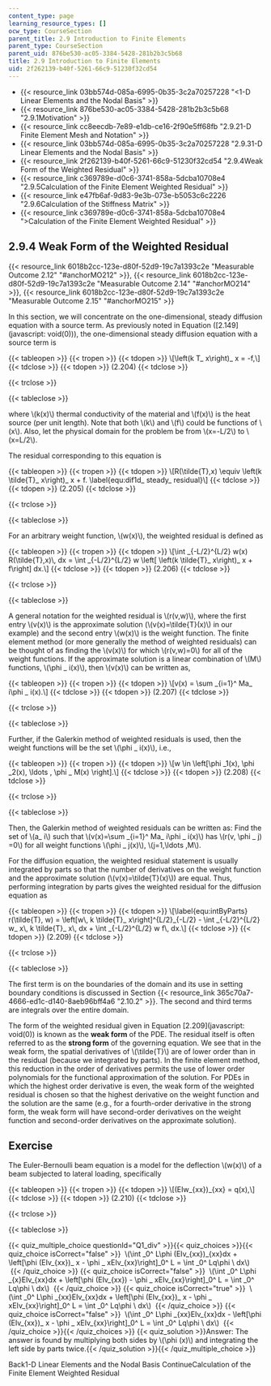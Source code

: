 ```yaml
---
content_type: page
learning_resource_types: []
ocw_type: CourseSection
parent_title: 2.9 Introduction to Finite Elements
parent_type: CourseSection
parent_uid: 876be530-ac05-3384-5428-281b2b3c5b68
title: 2.9 Introduction to Finite Elements
uid: 2f262139-b40f-5261-66c9-51230f32cd54
---
```


*   {{< resource_link 03bb574d-085a-6995-0b35-3c2a70257228 "\<1-D Linear Elements and the Nodal Basis" >}}
*   {{< resource_link 876be530-ac05-3384-5428-281b2b3c5b68 "2.9.1Motivation" >}}
*   {{< resource_link cc8eecdb-7e89-e1db-ce16-2f90e5ff68fb "2.9.21-D Finite Element Mesh and Notation" >}}
*   {{< resource_link 03bb574d-085a-6995-0b35-3c2a70257228 "2.9.31-D Linear Elements and the Nodal Basis" >}}
*   {{< resource_link 2f262139-b40f-5261-66c9-51230f32cd54 "2.9.4Weak Form of the Weighted Residual" >}}
*   {{< resource_link c369789e-d0c6-3741-858a-5dcba10708e4 "2.9.5Calculation of the Finite Element Weighted Residual" >}}
*   {{< resource_link e47fb6af-9d83-9e3b-073e-b5053c6c2226 "2.9.6Calculation of the Stiffness Matrix" >}}
*   {{< resource_link c369789e-d0c6-3741-858a-5dcba10708e4 "\>Calculation of the Finite Element Weighted Residual" >}}

2.9.4 Weak Form of the Weighted Residual
----------------------------------------

{{< resource_link 6018b2cc-123e-d80f-52d9-19c7a1393c2e "Measurable Outcome 2.12" "#anchorMO212" >}}, {{< resource_link 6018b2cc-123e-d80f-52d9-19c7a1393c2e "Measurable Outcome 2.14" "#anchorMO214" >}}, {{< resource_link 6018b2cc-123e-d80f-52d9-19c7a1393c2e "Measurable Outcome 2.15" "#anchorMO215" >}}

In this section, we will concentrate on the one-dimensional, steady diffusion equation with a source term. As previously noted in Equation ([2.149](javascript: void(0))), the one-dimensional steady diffusion equation with a source term is

{{< tableopen >}}
{{< tropen >}}
{{< tdopen >}}
\\\[\\left(k T\_ x\\right)\_ x = -f,\\\]
{{< tdclose >}}
{{< tdopen >}}
(2.204)
{{< tdclose >}}

{{< trclose >}}

{{< tableclose >}}

where \\(k(x)\\) thermal conductivity of the material and \\(f(x)\\) is the heat source (per unit length). Note that both \\(k\\) and \\(f\\) could be functions of \\(x\\). Also, let the physical domain for the problem be from \\(x=-L/2\\) to \\(x=L/2\\).

The residual corresponding to this equation is

{{< tableopen >}}
{{< tropen >}}
{{< tdopen >}}
\\\[R(\\tilde{T},x) \\equiv \\left(k \\tilde{T}\_ x\\right)\_ x + f. \\label{equ:dif1d\_ steady\_ residual}\\\]
{{< tdclose >}}
{{< tdopen >}}
(2.205)
{{< tdclose >}}

{{< trclose >}}

{{< tableclose >}}

For an arbitrary weight function, \\(w(x)\\), the weighted residual is defined as

{{< tableopen >}}
{{< tropen >}}
{{< tdopen >}}
\\\[\\int \_{-L/2}^{L/2} w(x) R(\\tilde{T},x)\\, dx = \\int \_{-L/2}^{L/2} w \\left\[ \\left(k \\tilde{T}\_ x\\right)\_ x + f\\right\] dx.\\\]
{{< tdclose >}}
{{< tdopen >}}
(2.206)
{{< tdclose >}}

{{< trclose >}}

{{< tableclose >}}

A general notation for the weighted residual is \\(r(v,w)\\), where the first entry \\(v(x)\\) is the approximate solution (\\(v(x)=\\tilde{T}(x)\\) in our example) and the second entry \\(w(x)\\) is the weight function. The finite element method (or more generally the method of weighted residuals) can be thought of as finding the \\(v(x)\\) for which \\(r(v,w)=0\\) for all of the weight functions. If the approximate solution is a linear combination of \\(M\\) functions, \\(\\phi \_ i(x)\\), then \\(v(x)\\) can be written as,

{{< tableopen >}}
{{< tropen >}}
{{< tdopen >}}
\\\[v(x) = \\sum \_{i=1}^ Ma\_ i\\phi \_ i(x).\\\]
{{< tdclose >}}
{{< tdopen >}}
(2.207)
{{< tdclose >}}

{{< trclose >}}

{{< tableclose >}}

Further, if the Galerkin method of weighted residuals is used, then the weight functions will be the set \\(\\phi \_ i(x)\\), i.e.,

{{< tableopen >}}
{{< tropen >}}
{{< tdopen >}}
\\\[w \\in \\left\[\\phi \_1(x), \\phi \_2(x), \\ldots , \\phi \_ M(x) \\right\].\\\]
{{< tdclose >}}
{{< tdopen >}}
(2.208)
{{< tdclose >}}

{{< trclose >}}

{{< tableclose >}}

Then, the Galerkin method of weighted residuals can be written as: Find the set of \\(a\_ i\\) such that \\(v(x)=\\sum \_{i=1}^ Ma\_ i\\phi \_ i(x)\\) has \\(r(v, \\phi \_ j) =0\\) for all weight functions \\(\\phi \_ j(x)\\), \\(j=1,\\ldots ,M\\).

For the diffusion equation, the weighted residual statement is usually integrated by parts so that the number of derivatives on the weight function and the approximate solution (\\(v(x)=\\tilde{T}(x)\\)) are equal. Thus, performing integration by parts gives the weighted residual for the diffusion equation as

{{< tableopen >}}
{{< tropen >}}
{{< tdopen >}}
\\\[\\label{equ:intByParts} r(\\tilde{T}, w) = \\left\[w\\, k \\tilde{T}\_ x\\right\]^{L/2}\_{-L/2} - \\int \_{-L/2}^{L/2} w\_ x\\, k \\tilde{T}\_ x\\, dx + \\int \_{-L/2}^{L/2} w f\\, dx.\\\]
{{< tdclose >}}
{{< tdopen >}}
(2.209)
{{< tdclose >}}

{{< trclose >}}

{{< tableclose >}}

The first term is on the boundaries of the domain and its use in setting boundary conditions is discussed in Section {{< resource_link 365c70a7-4666-ed1c-d140-8aeb96bff4a6 "2.10.2" >}}. The second and third terms are integrals over the entire domain.

The form of the weighted residual given in Equation [2.209](javascript: void(0)) is known as the **weak form** of the PDE. The residual itself is often referred to as the **strong form** of the governing equation. We see that in the weak form, the spatial derivatives of \\(\\tilde{T}\\) are of lower order than in the residual (because we integrated by parts). In the finite element method, this reduction in the order of derivatives permits the use of lower order polynomials for the functional approximation of the solution. For PDEs in which the highest order derivative is even, the weak form of the weighted residual is chosen so that the highest derivative on the weight function and the solution are the same (e.g., for a fourth-order derivative in the strong form, the weak form will have second-order derivatives on the weight function and second-order derivatives on the approximate solution).

Exercise
--------

The Euler-Bernoulli beam equation is a model for the deflection \\(w(x)\\) of a beam subjected to lateral loading, specifically

{{< tableopen >}}
{{< tropen >}}
{{< tdopen >}}
\\\[(EIw\_{xx})\_{xx} = q(x),\\\]
{{< tdclose >}}
{{< tdopen >}}
(2.210)
{{< tdclose >}}

{{< trclose >}}

{{< tableclose >}}

{{< quiz_multiple_choice questionId="Q1_div" >}}{{< quiz_choices >}}{{< quiz_choice isCorrect="false" >}}&nbsp; \\(\\int \_0^ L\\phi (EIv\_{xx})\_{xx}dx + \\left\[\\phi (EIv\_{xx})\_ x - \\phi \_ xEIv\_{xx}\\right\]\_0^ L = \\int \_0^ Lq\\phi \\ dx\\) &nbsp;{{< /quiz_choice >}}
{{< quiz_choice isCorrect="false" >}}&nbsp; \\(\\int \_0^ L\\phi \_{x}EIv\_{xx}dx + \\left\[\\phi (EIv\_{xx}) - \\phi \_ xEIv\_{xx}\\right\]\_0^ L = \\int \_0^ Lq\\phi \\ dx\\) &nbsp;{{< /quiz_choice >}}
{{< quiz_choice isCorrect="true" >}}&nbsp; \\(\\int \_0^ L\\phi \_{xx}EIv\_{xx}dx + \\left\[\\phi (EIv\_{xx})\_ x - \\phi \_ xEIv\_{xx}\\right\]\_0^ L = \\int \_0^ Lq\\phi \\ dx\\) &nbsp;{{< /quiz_choice >}}
{{< quiz_choice isCorrect="false" >}}&nbsp; \\(\\int \_0^ L\\phi \_{xx}EIv\_{xx}dx - \\left\[\\phi (EIv\_{xx})\_ x - \\phi \_ xEIv\_{xx}\\right\]\_0^ L = \\int \_0^ Lq\\phi \\ dx\\) &nbsp;{{< /quiz_choice >}}{{< /quiz_choices >}}
{{< quiz_solution >}}Answer: The answer is found by multiplying both sides by \\(\\phi (x)\\) and integrating the left side by parts twice.{{< /quiz_solution >}}{{< /quiz_multiple_choice >}}

Back1-D Linear Elements and the Nodal Basis ContinueCalculation of the Finite Element Weighted Residual